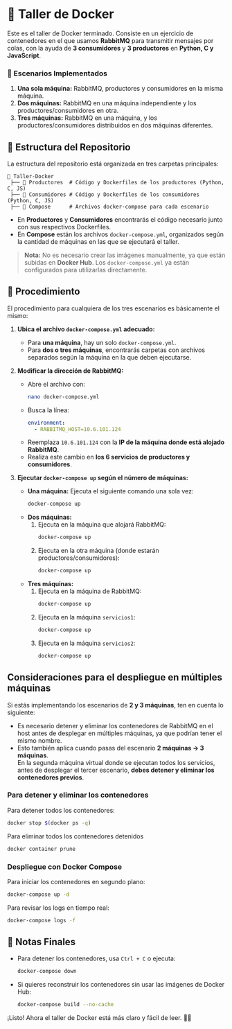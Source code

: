 # 🐳 Taller de Docker

Este es el taller de Docker terminado. Consiste en un ejercicio de contenedores en el que usamos **RabbitMQ** para transmitir mensajes por colas, con la ayuda de **3 consumidores** y **3 productores** en **Python, C y JavaScript**.

### 🔹 Escenarios Implementados
1. **Una sola máquina:** RabbitMQ, productores y consumidores en la misma máquina.
2. **Dos máquinas:** RabbitMQ en una máquina independiente y los productores/consumidores en otra.
3. **Tres máquinas:** RabbitMQ en una máquina, y los productores/consumidores distribuidos en dos máquinas diferentes.

## 📂 Estructura del Repositorio

La estructura del repositorio está organizada en tres carpetas principales:

```
📁 Taller-Docker
 ├── 📁 Productores  # Código y Dockerfiles de los productores (Python, C, JS)
 ├── 📁 Consumidores # Código y Dockerfiles de los consumidores (Python, C, JS)
 ├── 📁 Compose      # Archivos docker-compose para cada escenario
```

- En **Productores** y **Consumidores** encontrarás el código necesario junto con sus respectivos Dockerfiles.
- En **Compose** están los archivos `docker-compose.yml`, organizados según la cantidad de máquinas en las que se ejecutará el taller.

> **Nota:** No es necesario crear las imágenes manualmente, ya que están subidas en **Docker Hub**. Los `docker-compose.yml` ya están configurados para utilizarlas directamente.

## 🚀 Procedimiento

El procedimiento para cualquiera de los tres escenarios es básicamente el mismo:

1. **Ubica el archivo `docker-compose.yml` adecuado:**
   - Para **una máquina**, hay un solo `docker-compose.yml`.
   - Para **dos o tres máquinas**, encontrarás carpetas con archivos separados según la máquina en la que deben ejecutarse.

2. **Modificar la dirección de RabbitMQ:**
   - Abre el archivo con:
     ```bash
     nano docker-compose.yml
     ```
   - Busca la línea:
     ```yaml
     environment:
       - RABBITMQ_HOST=10.6.101.124
     ```
   - Reemplaza `10.6.101.124` con la **IP de la máquina donde está alojado RabbitMQ**.
   - Realiza este cambio en **los 6 servicios de productores y consumidores**.

3. **Ejecutar `docker-compose up` según el número de máquinas:**
   - **Una máquina:** Ejecuta el siguiente comando una sola vez:
     ```bash
     docker-compose up
     ```
   - **Dos máquinas:**
     1. Ejecuta en la máquina que alojará RabbitMQ:
        ```bash
        docker-compose up
        ```
     2. Ejecuta en la otra máquina (donde estarán productores/consumidores):
        ```bash
        docker-compose up
        ```
   - **Tres máquinas:**
     1. Ejecuta en la máquina de RabbitMQ:
        ```bash
        docker-compose up
        ```
     2. Ejecuta en la máquina `servicios1`:
        ```bash
        docker-compose up
        ```
     3. Ejecuta en la máquina `servicios2`:
        ```bash
        docker-compose up
        ```
## Consideraciones para el despliegue en múltiples máquinas

Si estás implementando los escenarios de **2 y 3 máquinas**, ten en cuenta lo siguiente:

- Es necesario detener y eliminar los contenedores de RabbitMQ en el host antes de desplegar en múltiples máquinas, ya que podrían tener el mismo nombre.
- Esto también aplica cuando pasas del escenario **2 máquinas → 3 máquinas**.  
  En la segunda máquina virtual donde se ejecutan todos los servicios, antes de desplegar el tercer escenario, **debes detener y eliminar los contenedores previos**.

### Para detener y eliminar los contenedores
Para detener todos los contenedores:  
```bash
docker stop $(docker ps -q)
```
Para eliminar todos los contenedores detenidos
```bash
docker container prune
```
### Despliegue con Docker Compose  

Para iniciar los contenedores en segundo plano:

```bash
docker-compose up -d
```
Para revisar los logs en tiempo real:

```bash
docker-compose logs -f
```



## 📄 Notas Finales

- Para detener los contenedores, usa `Ctrl + C` o ejecuta:
  ```bash
  docker-compose down
  ```
- Si quieres reconstruir los contenedores sin usar las imágenes de Docker Hub:
  ```bash
  docker-compose build --no-cache
  ```

¡Listo! Ahora el taller de Docker está más claro y fácil de leer. 🚀🐳

